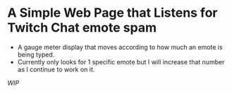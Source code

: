 # A Simple Web Page that Listens for Twitch Chat emote spam

* A gauge meter display that moves according to how much an emote is being typed. 
* Currently only looks for 1 specific emote but I will increase that number as I continue to work on it.
 
*WIP*

